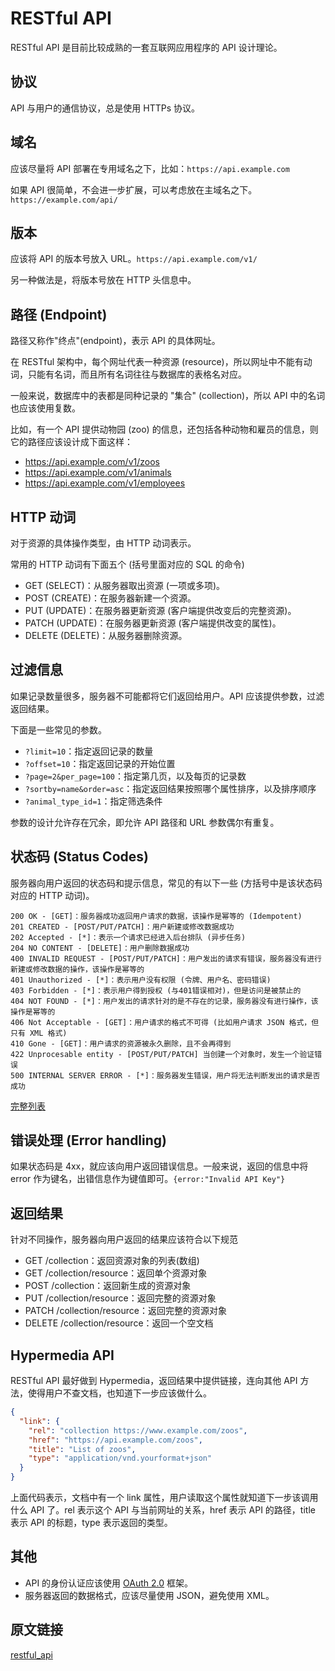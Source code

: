 # RESTful API

RESTful API 是目前比较成熟的一套互联网应用程序的 API 设计理论。

## 协议

API 与用户的通信协议，总是使用 HTTPs 协议。

## 域名

应该尽量将 API 部署在专用域名之下，比如：`https://api.example.com`

如果 API 很简单，不会进一步扩展，可以考虑放在主域名之下。`https://example.com/api/`

## 版本

应该将 API 的版本号放入 URL。`https://api.example.com/v1/`

另一种做法是，将版本号放在 HTTP 头信息中。

## 路径 (Endpoint)

路径又称作"终点"(endpoint)，表示 API 的具体网址。

在 RESTful 架构中，每个网址代表一种资源 (resource)，所以网址中不能有动词，只能有名词，而且所有名词往往与数据库的表格名对应。

一般来说，数据库中的表都是同种记录的 "集合" (collection)，所以 API 中的名词也应该使用复数。

比如，有一个 API 提供动物园 (zoo) 的信息，还包括各种动物和雇员的信息，则它的路径应该设计成下面这样：

- https://api.example.com/v1/zoos
- https://api.example.com/v1/animals
- https://api.example.com/v1/employees

## HTTP 动词

对于资源的具体操作类型，由 HTTP 动词表示。

常用的 HTTP 动词有下面五个 (括号里面对应的 SQL 的命令)

- GET (SELECT)：从服务器取出资源 (一项或多项)。
- POST (CREATE)：在服务器新建一个资源。
- PUT (UPDATE)：在服务器更新资源 (客户端提供改变后的完整资源)。
- PATCH (UPDATE)：在服务器更新资源 (客户端提供改变的属性)。
- DELETE (DELETE)：从服务器删除资源。

## 过滤信息

如果记录数量很多，服务器不可能都将它们返回给用户。API 应该提供参数，过滤返回结果。

下面是一些常见的参数。

- `?limit=10`：指定返回记录的数量
- `?offset=10`：指定返回记录的开始位置
- `?page=2&per_page=100`：指定第几页，以及每页的记录数
- `?sortby=name&order=asc`：指定返回结果按照哪个属性排序，以及排序顺序
- `?animal_type_id=1`：指定筛选条件

参数的设计允许存在冗余，即允许 API 路径和 URL 参数偶尔有重复。

## 状态码 (Status Codes)

服务器向用户返回的状态码和提示信息，常见的有以下一些 (方括号中是该状态码对应的 HTTP 动词)。

```
200 OK - [GET]：服务器成功返回用户请求的数据，该操作是幂等的 (Idempotent)
201 CREATED - [POST/PUT/PATCH]：用户新建或修改数据成功
202 Accepted - [*]：表示一个请求已经进入后台排队 (异步任务)
204 NO CONTENT - [DELETE]：用户删除数据成功
400 INVALID REQUEST - [POST/PUT/PATCH]：用户发出的请求有错误，服务器没有进行新建或修改数据的操作，该操作是幂等的
401 Unauthorized - [*]：表示用户没有权限 (令牌、用户名、密码错误)
403 Forbidden - [*]：表示用户得到授权 (与401错误相对)，但是访问是被禁止的
404 NOT FOUND - [*]：用户发出的请求针对的是不存在的记录，服务器没有进行操作，该操作是幂等的
406 Not Acceptable - [GET]：用户请求的格式不可得 (比如用户请求 JSON 格式，但只有 XML 格式)
410 Gone - [GET]：用户请求的资源被永久删除，且不会再得到
422 Unprocesable entity - [POST/PUT/PATCH] 当创建一个对象时，发生一个验证错误
500 INTERNAL SERVER ERROR - [*]：服务器发生错误，用户将无法判断发出的请求是否成功
```

[完整列表](https://www.w3.org/Protocols/rfc2616/rfc2616-sec10.html)

## 错误处理 (Error handling)

如果状态码是 4xx，就应该向用户返回错误信息。一般来说，返回的信息中将 error 作为键名，出错信息作为键值即可。`{error:"Invalid API Key"}`

## 返回结果

针对不同操作，服务器向用户返回的结果应该符合以下规范

- GET /collection：返回资源对象的列表(数组)
- GET /collection/resource：返回单个资源对象
- POST /collection：返回新生成的资源对象
- PUT /collection/resource：返回完整的资源对象
- PATCH /collection/resource：返回完整的资源对象
- DELETE /collection/resource：返回一个空文档

## Hypermedia API

RESTful API 最好做到 Hypermedia，返回结果中提供链接，连向其他 API 方法，使得用户不查文档，也知道下一步应该做什么。

```json
{
  "link": {
    "rel": "collection https://www.example.com/zoos",
    "href": "https://api.example.com/zoos",
    "title": "List of zoos",
    "type": "application/vnd.yourformat+json"
  }
}
```

上面代码表示，文档中有一个 link 属性，用户读取这个属性就知道下一步该调用什么 API 了。rel 表示这个 API 与当前网址的关系，href 表示 API 的路径，title 表示 API 的标题，type 表示返回的类型。

## 其他

- API 的身份认证应该使用 [OAuth 2.0](http://www.ruanyifeng.com/blog/2014/05/oauth_2_0.html) 框架。
- 服务器返回的数据格式，应该尽量使用 JSON，避免使用 XML。

## 原文链接

[restful_api](http://www.ruanyifeng.com/blog/2014/05/restful_api.html)
